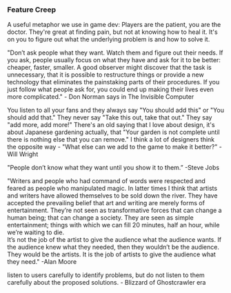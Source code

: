 ### Feature Creep
A useful metaphor we use in game dev: Players are the patient, you are the doctor. They're great at finding pain, but not at knowing how to heal it. It's on you to figure out what the underlying problem is and how to solve it.  

"Don’t ask people what they want. Watch them and figure out their needs. If you ask, people usually focus on what they have and ask for it to be better: cheaper, faster, smaller. A good observer might discover that the task is unnecessary, that it is possible to restructure things or provide a new technology that eliminates the painstaking parts of their procedures. If you just follow what people ask for, you could end up making their lives even more complicated."  - Don Norman says in The Invisible Computer  

You listen to all your fans and they always say "You should add this" or "You should add that." They never say "Take this out, take that out." They say "add more, add more!" There's an old saying that I love about design, it's about Japanese gardening actually, that "Your garden is not complete until there is nothing else that you can remove." I think a lot of designers think the opposite way - "What else can we add to the game to make it better?" -Will Wright  

"People don’t know what they want until you show it to them.” -Steve Jobs  

"Writers and people who had command of words were respected and feared as people who manipulated magic. In latter times I think that artists and writers have allowed themselves to be sold down the river. They have accepted the prevailing belief that art and writing are merely forms of entertainment. They’re not seen as transformative forces that can change a human being; that can change a society. They are seen as simple entertainment; things with which we can fill 20 minutes, half an hour, while we’re waiting to die.  
It’s not the job of the artist to give the audience what the audience wants. If the audience knew what they needed, then they wouldn’t be the audience. They would be the artists. It is the job of artists to give the audience what they need." -Alan Moore  

listen to users carefully to identify problems, but do not listen to them carefully about the proposed solutions. - Blizzard of Ghostcrawler era  
